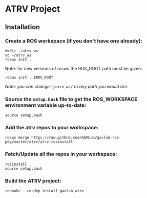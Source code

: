 # ATRV Project

## Installation

### Create a ROS workspace (if you don't have one already):

    mkdir ~/atrv_ws
    cd ~/atrv_ws
    rosws init .
    
Note: for new versions of rosws the ROS_ROOT path must be given:

    rosws init . $ROS_ROOT

_Note: you can change `~/atrv_ws/` to any path you would like._

### Source the `setup.bash` file to get the ROS_WORKSPACE environment variable up-to-date:

    source setup.bash

### Add the atrv repos to your workspace:

    rosws merge https://raw.github.com/GAVLab/gavlab-ros-pkg/master/atrv/atrv.rosinstall

### Fetch/Update all the repos in your workspace:

    rosinstall .
    source setup.bash

### Build the ATRV project:

    rosmake --rosdep-install gavlab_atrv

